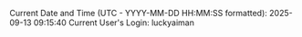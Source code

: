 Current Date and Time (UTC - YYYY-MM-DD HH:MM:SS formatted): 2025-09-13 09:15:40
Current User's Login: luckyaiman
